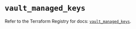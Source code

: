 # `vault_managed_keys`

Refer to the Terraform Registry for docs: [`vault_managed_keys`](https://registry.terraform.io/providers/hashicorp/vault/4.7.0/docs/resources/managed_keys).
